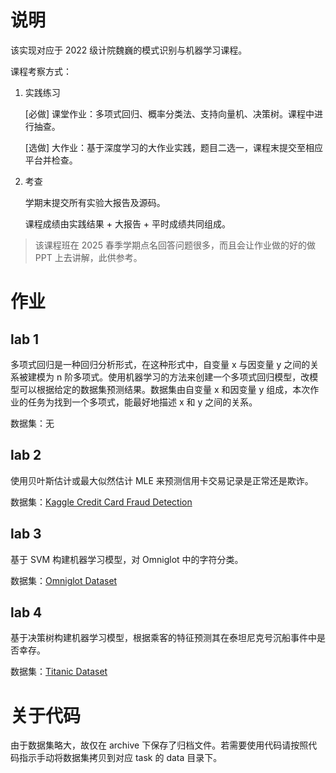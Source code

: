 # 说明

该实现对应于 2022 级计院魏巍的模式识别与机器学习课程。

课程考察方式：

1. 实践练习

    \[必做] 课堂作业：多项式回归、概率分类法、支持向量机、决策树。课程中进行抽查。

    \[选做] 大作业：基于深度学习的大作业实践，题目二选一，课程末提交至相应平台并检查。

2. 考查

    学期末提交所有实验大报告及源码。

    课程成绩由实践结果 + 大报告 + 平时成绩共同组成。

> 该课程班在 2025 春季学期点名回答问题很多，而且会让作业做的好的做 PPT 上去讲解，此供参考。

# 作业

## lab 1

多项式回归是一种回归分析形式，在这种形式中，自变量 x 与因变量 y 之间的关系被建模为 n 阶多项式。使用机器学习的方法来创建一个多项式回归模型，改模型可以根据给定的数据集预测结果。数据集由自变量 x 和因变量 y 组成，本次作业的任务为找到一个多项式，能最好地描述 x 和 y 之间的关系。

数据集：无

## lab 2

使用贝叶斯估计或最大似然估计 MLE 来预测信用卡交易记录是正常还是欺诈。

数据集：[Kaggle Credit Card Fraud Detection](https://www.kaggle.com/datasets/mlg-ulb/creditcardfraud)

## lab 3

基于 SVM 构建机器学习模型，对 Omniglot 中的字符分类。

数据集：[Omniglot Dataset](https://github.com/brendenlake/omniglot)

## lab 4

基于决策树构建机器学习模型，根据乘客的特征预测其在泰坦尼克号沉船事件中是否幸存。

数据集：[Titanic Dataset](https://www.kaggle.com/datasets/brendan45774/test-file)

# 关于代码

由于数据集略大，故仅在 archive 下保存了归档文件。若需要使用代码请按照代码指示手动将数据集拷贝到对应 task 的 data 目录下。
